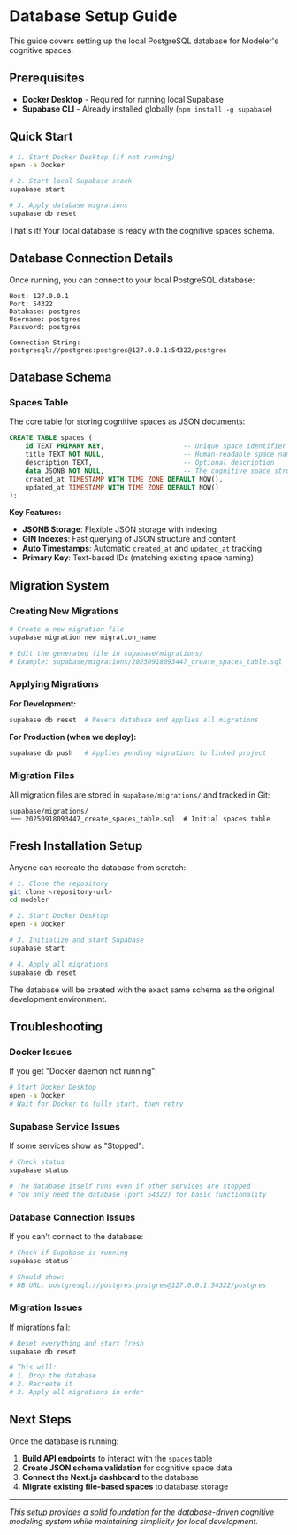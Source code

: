 # Database Setup Guide

This guide covers setting up the local PostgreSQL database for Modeler's cognitive spaces.

## Prerequisites

- **Docker Desktop** - Required for running local Supabase
- **Supabase CLI** - Already installed globally (`npm install -g supabase`)

## Quick Start

```bash
# 1. Start Docker Desktop (if not running)
open -a Docker

# 2. Start local Supabase stack
supabase start

# 3. Apply database migrations
supabase db reset
```

That's it! Your local database is ready with the cognitive spaces schema.

## Database Connection Details

Once running, you can connect to your local PostgreSQL database:

```
Host: 127.0.0.1
Port: 54322
Database: postgres
Username: postgres
Password: postgres

Connection String: postgresql://postgres:postgres@127.0.0.1:54322/postgres
```

## Database Schema

### Spaces Table

The core table for storing cognitive spaces as JSON documents:

```sql
CREATE TABLE spaces (
    id TEXT PRIMARY KEY,                    -- Unique space identifier
    title TEXT NOT NULL,                    -- Human-readable space name
    description TEXT,                       -- Optional description
    data JSONB NOT NULL,                    -- The cognitive space structure
    created_at TIMESTAMP WITH TIME ZONE DEFAULT NOW(),
    updated_at TIMESTAMP WITH TIME ZONE DEFAULT NOW()
);
```

**Key Features:**
- **JSONB Storage**: Flexible JSON storage with indexing
- **GIN Indexes**: Fast querying of JSON structure and content
- **Auto Timestamps**: Automatic `created_at` and `updated_at` tracking
- **Primary Key**: Text-based IDs (matching existing space naming)

## Migration System

### Creating New Migrations

```bash
# Create a new migration file
supabase migration new migration_name

# Edit the generated file in supabase/migrations/
# Example: supabase/migrations/20250918093447_create_spaces_table.sql
```

### Applying Migrations

**For Development:**
```bash
supabase db reset  # Resets database and applies all migrations
```

**For Production (when we deploy):**
```bash
supabase db push   # Applies pending migrations to linked project
```

### Migration Files

All migration files are stored in `supabase/migrations/` and tracked in Git:

```
supabase/migrations/
└── 20250918093447_create_spaces_table.sql  # Initial spaces table
```

## Fresh Installation Setup

Anyone can recreate the database from scratch:

```bash
# 1. Clone the repository
git clone <repository-url>
cd modeler

# 2. Start Docker Desktop
open -a Docker

# 3. Initialize and start Supabase
supabase start

# 4. Apply all migrations
supabase db reset
```

The database will be created with the exact same schema as the original development environment.

## Troubleshooting

### Docker Issues

If you get "Docker daemon not running":
```bash
# Start Docker Desktop
open -a Docker
# Wait for Docker to fully start, then retry
```

### Supabase Service Issues

If some services show as "Stopped":
```bash
# Check status
supabase status

# The database itself runs even if other services are stopped
# You only need the database (port 54322) for basic functionality
```

### Database Connection Issues

If you can't connect to the database:
```bash
# Check if Supabase is running
supabase status

# Should show:
# DB URL: postgresql://postgres:postgres@127.0.0.1:54322/postgres
```

### Migration Issues

If migrations fail:
```bash
# Reset everything and start fresh
supabase db reset

# This will:
# 1. Drop the database
# 2. Recreate it
# 3. Apply all migrations in order
```

## Next Steps

Once the database is running:

1. **Build API endpoints** to interact with the `spaces` table
2. **Create JSON schema validation** for cognitive space data
3. **Connect the Next.js dashboard** to the database
4. **Migrate existing file-based spaces** to database storage

---

*This setup provides a solid foundation for the database-driven cognitive modeling system while maintaining simplicity for local development.*